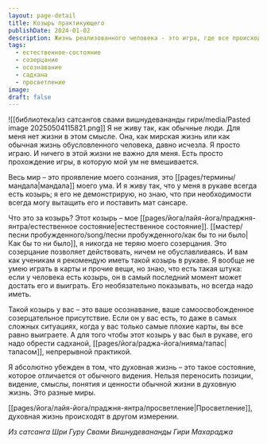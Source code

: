 ```yaml
---
layout: page-detail
title: Козырь практикующего
publishDate: 2024-01-02
description: Жизнь реализованного человека - это игра, где все происходящее не имеет значения, а ключ к победе над сансарой - постоянное пребывание в естественном состоянии созерцания. Такой «козырь» достигается через садхану и тапас, и позволяет действовать свободно, не обуславливаясь обстоятельствами. Духовная жизнь - это иное измерение, отличное от обычной мирской реальности.
tags:
  - естественное-состояние
  - созерцание
  - осознавание
  - садхана
  - просветление
image: 
draft: false
---
```

![[библиотека/из сатсангов свами вишнудевананды гири/media/Pasted image 20250504115821.png]]
 Я не живу так, как обычные люди. Для меня нет жизни в этом смысле. Она, как мирская жизнь или как обычная жизнь обусловленного человека, давно исчезла. Я просто играю. И ничего в этой жизни не важно для меня. Есть просто прохождение игры, в которую мой ум не вмешивается.

 Весь мир – это проявление моего сознания, это [[pages/термины/мандала|мандала]] моего ума. И я живу так, что у меня в рукаве всегда есть козырь; я его не демонстрирую, но знаю, что при необходимости всегда могу вытащить его и поставить мат сансаре.

 Что это за козырь? Этот козырь – мое [[pages/йога/лайя-йога/праджня-янтра/естественное состояние|естественное состояние]]. [[мастер/песни пробужденного/song/песни пробужденного/как бы то ни было|Как бы то ни было]], я никогда не теряю моего созерцания. Это созерцание позволяет действовать, ничем не обуславливаясь. И вам как ученикам я рекомендую иметь такой козырь в рукаве. Я вообще не умею играть в карты и прочие вещи, но знаю, что есть такая штука: если у человека есть козырь, он в самый последний момент может достать его и выиграть. Его необязательно показывать, но всегда надо иметь.

 Такой козырь у вас – это ваше осознавание, ваше самоосвобожденное созерцательное присутствие. Если он у вас есть, то даже в самых сложных ситуациях, когда у вас только самые плохие карты, вы все равно выиграете. А для того чтобы этот козырь у вас был в рукаве, его надо обрести садханой, [[pages/йога/раджа-йога/нияма/тапас|тапасом]], непрерывной практикой.

 Я абсолютно убежден в том, что духовная жизнь – это такое состояние, которое отличается от обычного видения. Нельзя переносить позиции, видение, смыслы, понятия и ценности обычной жизни в духовную жизнь. Это разные миры.

 [[pages/йога/лайя-йога/праджня-янтра/просветление|Просветление]], духовная жизнь происходят в другом измерении.

*Из сатсанга Шри Гуру Свами Вишнудевананды Гири Махараджа*